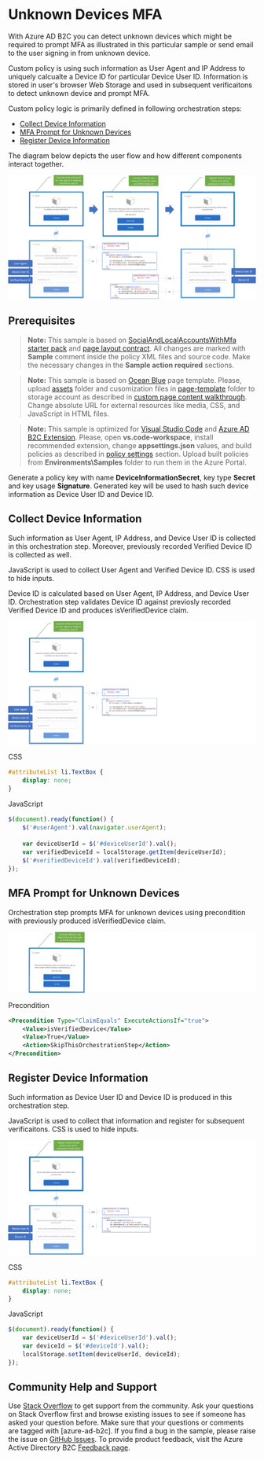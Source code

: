 # Unknown Devices MFA
With Azure AD B2C you can detect unknown devices which might be required to prompt MFA as illustrated in this particular sample or send email to the user signing in from unknown device.

Custom policy is using such information as User Agent and IP Address to uniquely calcualte a Device ID for particular Device User ID. Information is stored in user's browser Web Storage and used in subsequent verificaitons to detect unknown device and prompt MFA.

Custom policy logic is primarily defined in following orchestration steps:
- [Collect Device Information](#Collect-Device-Information)
- [MFA Prompt for Unknown Devices](#MFA-Prompt-for-Unknown-Devices)
- [Register Device Information](#Register-Device-Information)

The diagram below depicts the user flow and how different components interact together.

![Unknown Devices MFA flow](media/flow.png)  
   
## Prerequisites
 > **Note:** This sample is based on [SocialAndLocalAccountsWithMfa starter pack](https://github.com/Azure-Samples/active-directory-b2c-custom-policy-starterpack/tree/master/SocialAndLocalAccountsWithMfa) and [page layout contract](https://docs.microsoft.com/en-us/azure/active-directory-b2c/contentdefinitions#select-a-page-layout). All changes are marked with **Sample** comment inside the policy XML files and source code. Make the necessary changes in the **Sample action required** sections.

 > **Note:** This sample is based on [Ocean Blue](https://github.com/Azure-Samples/Azure-AD-B2C-page-templates) page template. Please, upload [assets](https://github.com/Azure-Samples/Azure-AD-B2C-page-templates/tree/master/assets) folder and cusomization files in [page-template](source-code/page-template) folder to storage account as described in [custom page content walkthrough](https://docs.microsoft.com/en-us/azure/active-directory-b2c/custom-policy-ui-customization#custom-page-content-walkthrough). Change absolute URL for external resources like media, CSS, and JavaScript in HTML files.

 > **Note:** This sample is optimized for [Visual Studio Code](https://code.visualstudio.com/download) and [Azure AD B2C Extension](https://marketplace.visualstudio.com/items?itemName=AzureADB2CTools.aadb2c). Please, open **vs.code-workspace**, install recommended extension, change **appsettings.json** values, and build policies as described in [policy settings](https://marketplace.visualstudio.com/items?itemName=AzureADB2CTools.aadb2c) section. Upload built policies from **Environments\Samples** folder to run them in the Azure Portal.

 Generate a policy key with name **DeviceInformationSecret**, key type **Secret** and key usage **Signature**. Generated key will be used to hash such device information as Device User ID and Device ID.

## Collect Device Information
Such information as User Agent, IP Address, and Device User ID is collected in this orchestration step. Moreover, previously recorded Verified Device ID is collected as well.

JavaScript is used to collect User Agent and Verified Device ID. CSS is used to hide inputs.

Device ID is calculated based on User Agent, IP Address, and Device User ID. Orchestration step validates Device ID against previosly recorded Verified Device ID and produces isVerifiedDevice claim.

![Collect Device Information](media/collectDeviceInformation.png)

CSS
```css
#attributeList li.TextBox {
    display: none;
}
```

JavaScript
```javascript
$(document).ready(function() {
    $('#userAgent').val(navigator.userAgent);

    var deviceUserId = $('#deviceUserId').val();
    var verifiedDeviceId = localStorage.getItem(deviceUserId);
    $('#verifiedDeviceId').val(verifiedDeviceId);
});
```

## MFA Prompt for Unknown Devices
Orchestration step prompts MFA for unknown devices using precondition with previously produced isVerifiedDevice claim.  

![MFA Prompt for Unknown Devices](media/promptMFA.png)

Precondition
```xml
<Precondition Type="ClaimEquals" ExecuteActionsIf="true">
    <Value>isVerifiedDevice</Value>
    <Value>True</Value>
    <Action>SkipThisOrchestrationStep</Action>
</Precondition>
```

## Register Device Information
Such information as Device User ID and Device ID is produced in this orchestration step.

JavaScript is used to collect that information and register for subsequent verificaitons. CSS is used to hide inputs.

![Register Device Information](media/registerDeviceInformation.png)

CSS
```css
#attributeList li.TextBox {
    display: none;
}
```

JavaScript
```javascript
$(document).ready(function() {
    var deviceUserId = $('#deviceUserId').val();
    var deviceId = $('#deviceId').val();
    localStorage.setItem(deviceUserId, deviceId);
});
```

## Community Help and Support
Use [Stack Overflow](https://stackoverflow.com/questions/tagged/azure-ad-b2c) to get support from the community. Ask your questions on Stack Overflow first and browse existing issues to see if someone has asked your question before. Make sure that your questions or comments are tagged with [azure-ad-b2c].
If you find a bug in the sample, please raise the issue on [GitHub Issues](https://github.com/azure-ad-b2c/samples/issues).
To provide product feedback, visit the Azure Active Directory B2C [Feedback page](https://feedback.azure.com/forums/169401-azure-active-directory?category_id=160596).